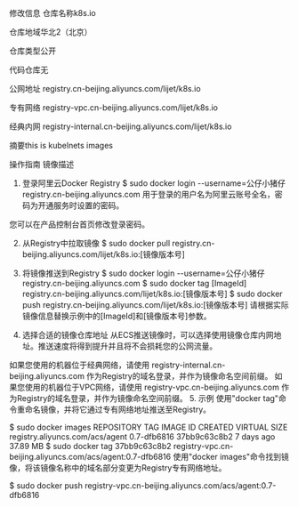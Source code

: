 修改信息
仓库名称k8s.io

仓库地域华北2（北京）

仓库类型公开

代码仓库无

公网地址 
registry.cn-beijing.aliyuncs.com/lijet/k8s.io

专有网络 
registry-vpc.cn-beijing.aliyuncs.com/lijet/k8s.io

经典内网 
registry-internal.cn-beijing.aliyuncs.com/lijet/k8s.io

摘要this is kubelnets images

操作指南
镜像描述
1. 登录阿里云Docker Registry
$ sudo docker login --username=公仔小猪仔 registry.cn-beijing.aliyuncs.com
用于登录的用户名为阿里云账号全名，密码为开通服务时设置的密码。

您可以在产品控制台首页修改登录密码。

2. 从Registry中拉取镜像
$ sudo docker pull registry.cn-beijing.aliyuncs.com/lijet/k8s.io:[镜像版本号]
3. 将镜像推送到Registry
$ sudo docker login --username=公仔小猪仔 registry.cn-beijing.aliyuncs.com
$ sudo docker tag [ImageId] registry.cn-beijing.aliyuncs.com/lijet/k8s.io:[镜像版本号]
$ sudo docker push registry.cn-beijing.aliyuncs.com/lijet/k8s.io:[镜像版本号]
请根据实际镜像信息替换示例中的[ImageId]和[镜像版本号]参数。

4. 选择合适的镜像仓库地址
从ECS推送镜像时，可以选择使用镜像仓库内网地址。推送速度将得到提升并且将不会损耗您的公网流量。

如果您使用的机器位于经典网络，请使用 registry-internal.cn-beijing.aliyuncs.com 作为Registry的域名登录，并作为镜像命名空间前缀。
如果您使用的机器位于VPC网络，请使用 registry-vpc.cn-beijing.aliyuncs.com 作为Registry的域名登录，并作为镜像命名空间前缀。
5. 示例
使用"docker tag"命令重命名镜像，并将它通过专有网络地址推送至Registry。

$ sudo docker images
REPOSITORY                                                         TAG                 IMAGE ID            CREATED             VIRTUAL SIZE
registry.aliyuncs.com/acs/agent                                    0.7-dfb6816         37bb9c63c8b2        7 days ago          37.89 MB
$ sudo docker tag 37bb9c63c8b2 registry-vpc.cn-beijing.aliyuncs.com/acs/agent:0.7-dfb6816
使用"docker images"命令找到镜像，将该镜像名称中的域名部分变更为Registry专有网络地址。

$ sudo docker push registry-vpc.cn-beijing.aliyuncs.com/acs/agent:0.7-dfb6816
